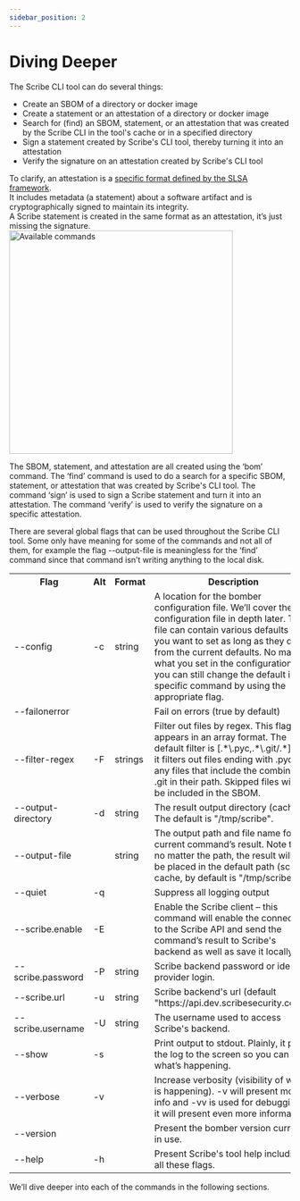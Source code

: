 ```yaml
---
sidebar_position: 2
---
```


# Diving Deeper

The Scribe CLI tool can do several things:

- Create an SBOM of a directory or docker image
- Create a statement or an attestation of a directory or docker image
- Search for (find) an SBOM, statement, or an attestation that was created by the Scribe CLI in the tool's cache or in a specified directory
- Sign a statement created by Scribe's CLI tool, thereby turning it into an attestation
- Verify the signature on an attestation created by Scribe's CLI tool

To clarify, an attestation is a <a href='https://github.com/slsa-framework/slsa/blob/main/controls/attestations.md'>specific format defined by the SLSA framework</a>.  
It includes metadata (a statement) about a software artifact and is cryptographically signed to maintain its integrity.  
A Scribe statement is created in the same format as an attestation, it’s just missing the signature.  
<img src='../img/cli/available_commands.png' alt='Available commands' width="400" />

The SBOM, statement, and attestation are all created using the ‘bom’ command.
The ‘find’ command is used to do a search for a specific SBOM, statement, or attestation that was created by Scribe's CLI tool.
The command ‘sign’ is used to sign a Scribe statement and turn it into an attestation.
The command ‘verify’ is used to verify the signature on a specific attestation.

There are several global flags that can be used throughout the Scribe CLI tool. Some only have meaning for some of the commands and not all of them, for example the flag --output-file is meaningless for the ‘find’ command since that command isn’t writing anything to the local disk.

<table>
  <tr>
    <th width='18%'>Flag</th>
    <th>Alt</th>
    <th>Format</th>
    <th>Description</th>
  </tr>
  <tr>
    <td>--config</td>
    <td>-c</td>
    <td>string</td>
    <td>A location for the bomber configuration file. We’ll cover the configuration file in depth later. The file can contain various defaults that you want to set as long as they differ from the current defaults. No matter what you set in the configuration file you can still change the default in a specific command by using the appropriate flag.</td>
  </tr>
  <tr>
    <td>--failonerror</td>
    <td></td>
    <td></td>
    <td>Fail on errors (true by default)</td>
  </tr>
  <tr>
    <td>--filter-regex</td>
    <td>-F</td>
    <td>strings</td>
    <td>Filter out files by regex. This flag appears in an array format. The default filter is [.*\.pyc,.*\.git/.*] and it filters out files ending with .pyc and any files that include the combination .git in their path. Skipped files will not be included in the SBOM.</td>
  </tr>
  <tr>
    <td>--output-directory</td>
    <td>-d</td>
    <td>string</td>
    <td>The result output directory (cache). The default is "/tmp/scribe".</td>
  </tr>
  <tr>
    <td>--output-file</td>
    <td></td>
    <td>string</td>
    <td>The output path and file name for the current command’s result. Note that no matter the path, the result will also be placed in the default path (scribe cache, by default is "/tmp/scribe").</td>
  </tr>
  <tr>
    <td>--quiet</td>
    <td>-q</td>
    <td></td>
    <td>Suppress all logging output</td>
  </tr>
  <tr>
    <td>--scribe.enable</td>
    <td>-E</td>
    <td></td>
    <td>Enable the Scribe client – this command will enable the connection to the Scribe API and send the command’s result to Scribe's backend as well as save it locally.</td>
  </tr>
  <tr>
    <td>--scribe.password</td>
    <td>-P</td>
    <td>string</td>
    <td>Scribe backend password or identity provider login.</td>
  </tr>
  <tr>
    <td>--scribe.url</td>
    <td>-u</td>
    <td>string</td>
    <td>Scribe backend's url (default "https://api.dev.scribesecurity.com").</td>
  </tr>
  <tr>
    <td>--scribe.username</td>
    <td>-U</td>
    <td>string</td>
    <td>The username used to access Scribe's backend.</td>
  </tr>
  <tr>
    <td>--show</td>
    <td>-s</td>
    <td></td>
    <td>Print output to stdout. Plainly, it prints the log to the screen so you can see what’s happening.</td>
  </tr>
  <tr>
    <td>--verbose</td>
    <td>-v</td>
    <td></td>
    <td>Increase verbosity (visibility of what is happening). -v will present more info and 
-vv is used for debugging – it will present even more information.</td>
  </tr>
  <tr>
    <td>--version</td>
    <td></td>
    <td></td>
    <td>Present the bomber version currently in use.</td>
  </tr>
  <tr>
    <td>--help</td>
    <td>-h</td>
    <td></td>
    <td>Present Scribe's tool help including all these flags.</td>
  </tr>
</table>  

We’ll dive deeper into each of the commands in the following sections.  

